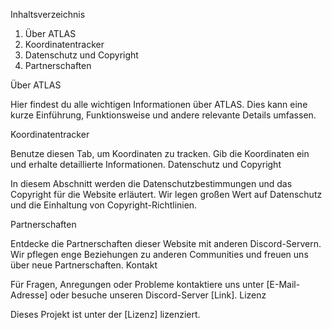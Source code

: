 Inhaltsverzeichnis

1. Über ATLAS
2. Koordinatentracker
3. Datenschutz und Copyright
4. Partnerschaften

Über ATLAS

Hier findest du alle wichtigen Informationen über ATLAS. Dies kann eine kurze Einführung, Funktionsweise und andere relevante Details umfassen.

Koordinatentracker

Benutze diesen Tab, um Koordinaten zu tracken. Gib die Koordinaten ein und erhalte detaillierte Informationen.
Datenschutz und Copyright

In diesem Abschnitt werden die Datenschutzbestimmungen und das Copyright für die Website erläutert. Wir legen großen Wert auf Datenschutz und die Einhaltung von Copyright-Richtlinien.

Partnerschaften

Entdecke die Partnerschaften dieser Website mit anderen Discord-Servern. Wir pflegen enge Beziehungen zu anderen Communities und freuen uns über neue Partnerschaften.
Kontakt

Für Fragen, Anregungen oder Probleme kontaktiere uns unter [E-Mail-Adresse] oder besuche unseren Discord-Server [Link].
Lizenz

Dieses Projekt ist unter der [Lizenz] lizenziert.